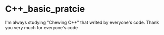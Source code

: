 # C++_basic_pratcie
I'm always studying "Chewing C++" that writed by everyone's code. Thank you very much for everyone's code
